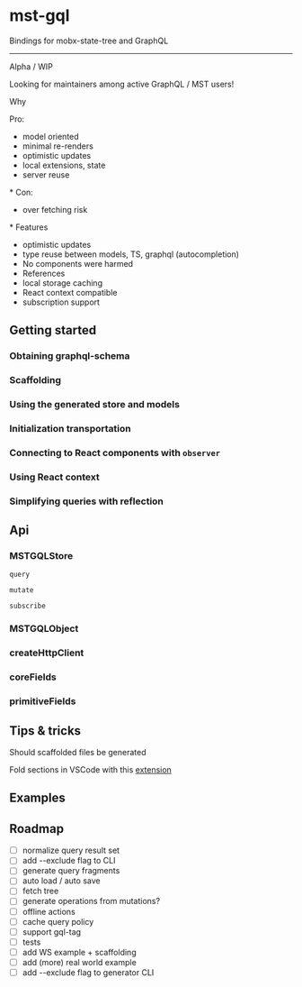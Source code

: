 # mst-gql

Bindings for mobx-state-tree and GraphQL

---

Alpha / WIP

Looking for maintainers among active GraphQL / MST users!

Why

Pro:

- model oriented
- minimal re-renders
- optimistic updates
- local extensions, state
- server reuse

\* Con:

- over fetching risk

\* Features

- optimistic updates
- type reuse between models, TS, graphql (autocompletion)
- No components were harmed
- References
- local storage caching
- React context compatible
- subscription support

## Getting started

### Obtaining graphql-schema

### Scaffolding

### Using the generated store and models

### Initialization transportation

### Connecting to React components with `observer`

### Using React context

### Simplifying queries with reflection

## Api

### MSTGQLStore

`query`

`mutate`

`subscribe`

### MSTGQLObject

### createHttpClient

### coreFields

### primitiveFields

## Tips & tricks

Should scaffolded files be generated

Fold sections in VSCode with this [extension](https://marketplace.visualstudio.com/items?itemName=maptz.regionfolder)

## Examples

## Roadmap

- [ ] normalize query result set
- [ ] add --exclude flag to CLI
- [ ] generate query fragments
- [ ] auto load / auto save
- [ ] fetch tree
- [ ] generate operations from mutations?
- [ ] offline actions
- [ ] cache query policy
- [ ] support gql-tag
- [ ] tests
- [ ] add WS example + scaffolding
- [ ] add (more) real world example
- [ ] add --exclude flag to generator CLI
